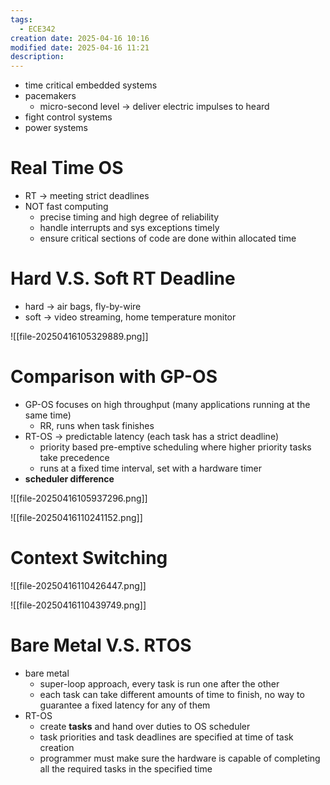```yaml
---
tags:
  - ECE342
creation date: 2025-04-16 10:16
modified date: 2025-04-16 11:21
description: 
---
```

- time critical embedded systems 
- pacemakers
	- micro-second level -> deliver electric impulses to heard
- fight control systems 
- power systems 

# Real Time OS
- RT -> meeting strict deadlines 
- NOT fast computing 
	- precise timing and high degree of reliability 
	- handle interrupts and sys exceptions timely 
	- ensure critical sections of code are done within allocated time 

# Hard V.S. Soft RT Deadline 
- hard -> air bags, fly-by-wire 
- soft -> video streaming, home temperature monitor 

![[file-20250416105329889.png]]

# Comparison with GP-OS
- GP-OS focuses on high throughput (many applications running at the same time)
	- RR, runs when task finishes 
- RT-OS -> predictable latency (each task has a strict deadline)
	- priority based pre-emptive scheduling where higher priority tasks take precedence 
	- runs at a fixed time interval, set with a hardware timer 
- **scheduler difference**

![[file-20250416105937296.png]]

![[file-20250416110241152.png]]

# Context Switching
![[file-20250416110426447.png]]

![[file-20250416110439749.png]]

# Bare Metal V.S. RTOS
- bare metal
	- super-loop approach, every task is run one after the other 
	- each task can take different amounts of time to finish, no way to guarantee a fixed latency for any of them 
- RT-OS 
	- create **tasks** and hand over duties to OS scheduler 
	- task priorities and task deadlines are specified at time of task creation
	- programmer must make sure the hardware is capable of completing all the required tasks in the specified time 


